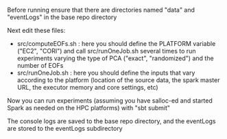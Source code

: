 Before running ensure that there are directories named "data" and "eventLogs" in the base repo directory

Next edit these files:
- src/computeEOFs.sh : here you should define the PLATFORM variable ("EC2", "CORI") and call src/runOneJob.sh several times to 
  run experiments varying the type of PCA ("exact", "randomized") and the number of EOFs 
- src/runOneJob.sh : here you should define the inputs that vary according to the platform (location of the source data, the spark master URL, the executor memory and core settings, etc)

Now you can run experiments (assuming you have salloc-ed and started Spark as needed on the HPC platforms) with 
"sbt submit"

The console logs are saved to the base repo directory, and the eventLogs are stored to the eventLogs subdirectory
